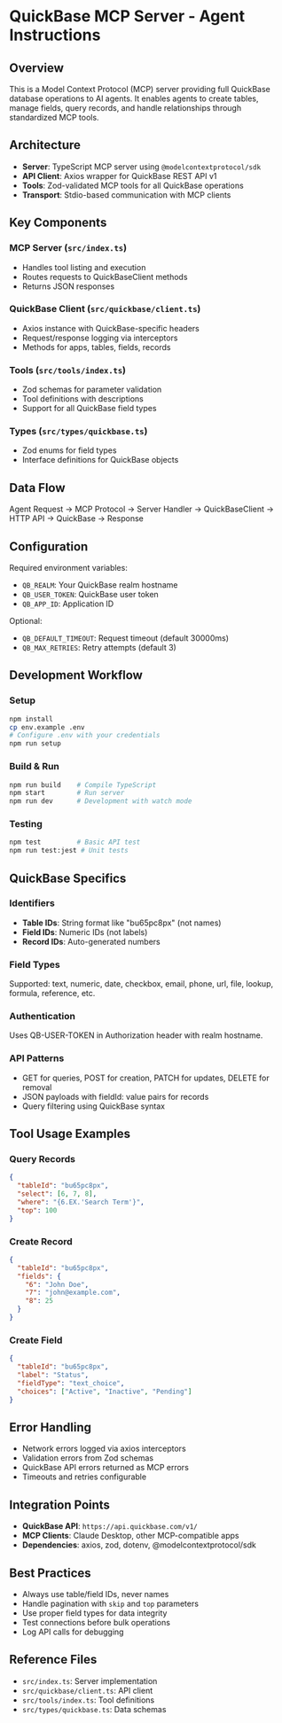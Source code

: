 # QuickBase MCP Server - Agent Instructions

## Overview

This is a Model Context Protocol (MCP) server providing full QuickBase database operations to AI agents. It enables agents to create tables, manage fields, query records, and handle relationships through standardized MCP tools.

## Architecture

- **Server**: TypeScript MCP server using `@modelcontextprotocol/sdk`
- **API Client**: Axios wrapper for QuickBase REST API v1
- **Tools**: Zod-validated MCP tools for all QuickBase operations
- **Transport**: Stdio-based communication with MCP clients

## Key Components

### MCP Server (`src/index.ts`)
- Handles tool listing and execution
- Routes requests to QuickBaseClient methods
- Returns JSON responses

### QuickBase Client (`src/quickbase/client.ts`)
- Axios instance with QuickBase-specific headers
- Request/response logging via interceptors
- Methods for apps, tables, fields, records

### Tools (`src/tools/index.ts`)
- Zod schemas for parameter validation
- Tool definitions with descriptions
- Support for all QuickBase field types

### Types (`src/types/quickbase.ts`)
- Zod enums for field types
- Interface definitions for QuickBase objects

## Data Flow

Agent Request → MCP Protocol → Server Handler → QuickBaseClient → HTTP API → QuickBase → Response

## Configuration

Required environment variables:
- `QB_REALM`: Your QuickBase realm hostname
- `QB_USER_TOKEN`: QuickBase user token
- `QB_APP_ID`: Application ID

Optional:
- `QB_DEFAULT_TIMEOUT`: Request timeout (default 30000ms)
- `QB_MAX_RETRIES`: Retry attempts (default 3)

## Development Workflow

### Setup
```bash
npm install
cp env.example .env
# Configure .env with your credentials
npm run setup
```

### Build & Run
```bash
npm run build    # Compile TypeScript
npm start        # Run server
npm run dev      # Development with watch mode
```

### Testing
```bash
npm test         # Basic API test
npm run test:jest # Unit tests
```

## QuickBase Specifics

### Identifiers
- **Table IDs**: String format like "bu65pc8px" (not names)
- **Field IDs**: Numeric IDs (not labels)
- **Record IDs**: Auto-generated numbers

### Field Types
Supported: text, numeric, date, checkbox, email, phone, url, file, lookup, formula, reference, etc.

### Authentication
Uses QB-USER-TOKEN in Authorization header with realm hostname.

### API Patterns
- GET for queries, POST for creation, PATCH for updates, DELETE for removal
- JSON payloads with fieldId: value pairs for records
- Query filtering using QuickBase syntax

## Tool Usage Examples

### Query Records
```json
{
  "tableId": "bu65pc8px",
  "select": [6, 7, 8],
  "where": "{6.EX.'Search Term'}",
  "top": 100
}
```

### Create Record
```json
{
  "tableId": "bu65pc8px",
  "fields": {
    "6": "John Doe",
    "7": "john@example.com",
    "8": 25
  }
}
```

### Create Field
```json
{
  "tableId": "bu65pc8px",
  "label": "Status",
  "fieldType": "text_choice",
  "choices": ["Active", "Inactive", "Pending"]
}
```

## Error Handling

- Network errors logged via axios interceptors
- Validation errors from Zod schemas
- QuickBase API errors returned as MCP errors
- Timeouts and retries configurable

## Integration Points

- **QuickBase API**: `https://api.quickbase.com/v1/`
- **MCP Clients**: Claude Desktop, other MCP-compatible apps
- **Dependencies**: axios, zod, dotenv, @modelcontextprotocol/sdk

## Best Practices

- Always use table/field IDs, never names
- Handle pagination with `skip` and `top` parameters
- Use proper field types for data integrity
- Test connections before bulk operations
- Log API calls for debugging

## Reference Files

- `src/index.ts`: Server implementation
- `src/quickbase/client.ts`: API client
- `src/tools/index.ts`: Tool definitions
- `src/types/quickbase.ts`: Data schemas